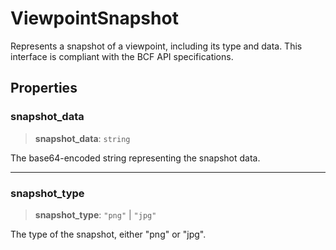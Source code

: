 # ViewpointSnapshot

Represents a snapshot of a viewpoint, including its type and data. This interface is compliant with the BCF API specifications.

## Properties

### snapshot\_data

> **snapshot\_data**: `string`

The base64-encoded string representing the snapshot data.

***

### snapshot\_type

> **snapshot\_type**: `"png"` \| `"jpg"`

The type of the snapshot, either "png" or "jpg".
